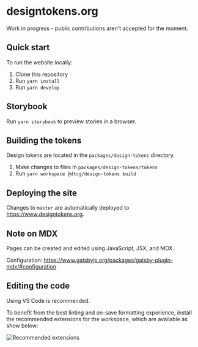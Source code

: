 # designtokens.org

Work in progress - public contributions aren't accepted for the moment.

## Quick start

To run the website locally:

1. Clone this repository
2. Run `yarn install`
3. Run `yarn develop`

## Storybook

Run `yarn storybook` to preview stories in a browser.

## Building the tokens

Design tokens are located in the `packages/design-tokens` directory.

1. Make changes to files in `packages/design-tokens/tokens`
1. Run `yarn workspace @dtcg/design-tokens build`

## Deploying the site

Changes to `master` are automatically deployed to https://www.designtokens.org.

## Note on MDX

Pages can be created and edited using JavaScript, JSX, and MDX.

Configuration: https://www.gatsbyjs.org/packages/gatsby-plugin-mdx/#configuration

## Editing the code

Using VS Code is recommended.

To benefit from the best linting and on-save formatting experience, install the recommended extensions for the workspace, which are available as show below:

![Recommended extensions](https://code.visualstudio.com/assets/docs/editor/extension-gallery/recommendations.png)

